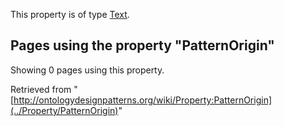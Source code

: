 This property is of type [Text](../Type/Text "Type:Text").




  


## Pages using the property "PatternOrigin"


Showing 0 pages using this property.



Retrieved from "[http://ontologydesignpatterns.org/wiki/Property:PatternOrigin](../Property/PatternOrigin)"